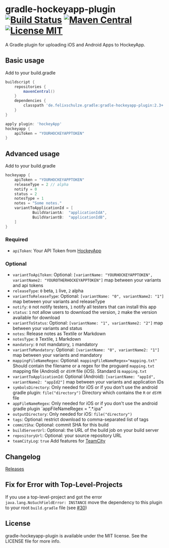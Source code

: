 # gradle-hockeyapp-plugin [![Build Status](https://travis-ci.org/x2on/gradle-hockeyapp-plugin.png)](https://travis-ci.org/x2on/gradle-hockeyapp-plugin) [![Maven Central](https://maven-badges.herokuapp.com/maven-central/de.felixschulze.gradle/gradle-hockeyapp-plugin/badge.svg)](http://search.maven.org/#search%7Cgav%7C1%7Cg%3A%22de.felixschulze.gradle%22%20AND%20a%3A%22gradle-hockeyapp-plugin%22) [![License MIT](http://img.shields.io/badge/license-MIT-blue.svg)](https://github.com/x2on/gradle-hockeyapp-plugin/blob/master/LICENSE)

A Gradle plugin for uploading iOS and Android Apps to HockeyApp.

## Basic usage

Add to your build.gradle

```gradle
buildscript {
    repositories {
        mavenCentral()
    }
    dependencies {
        classpath 'de.felixschulze.gradle:gradle-hockeyapp-plugin:2.3+'
    }
}

apply plugin: 'hockeyApp'
hockeyapp {
    apiToken = "YOURHOCKEYAPPTOKEN"
}
```

## Advanced usage

Add to your build.gradle

```gradle
hockeyapp {
    apiToken = "YOURHOCKEYAPPTOKEN"
    releaseType = 2 // alpha
    notify = 0
    status = 2
    notesType = 1
    notes = "Some notes."
    variantToApplicationId = [
            BuildVariantA:  "applicationIdA",
            BuildVariantB:  "applicationIdB",
    ]
}

```
### Required
* `apiToken`: Your API Token from [HockeyApp](http://hockeyapp.net/)

### Optional
* `variantToApiToken`: Optional: `[variantName: "YOURHOCKEYAPPTOKEN", variantName2: "YOUROTHERHOCKEYAPPTOKEN"]` map between your variants and api tokens
* `releaseType`: `0` beta, `1` live, `2` alpha
* `variantToReleaseType`: Optional: `[variantName: "0", variantName2: "1"]` map between your variants and releaseType
* `notify`: `0` not notify testers, `1` notify all testers that can install this app
* `status`: `1` not allow users to download the version, `2` make the version available for download
* `variantToStatus`: Optional: `[variantName: "1", variantName2: "2"]` map between your variants and status
* `notes`: Release notes as Textile or Markdown
* `notesType`: `0` Textile, `1` Markdown
* `mandatory`: `0` not mandatory, `1` mandatory
* `variantToMandatory`: Optional: `[variantName: "0", variantName2: "1"]` map between your variants and mandatory
* `mappingFileNameRegex`:  Optional: `mappingFileNameRegex="mapping.txt"` Should contain the filename or a regex for the proguard `mapping.txt` mapping file (Android) or `dSYM` file (iOS). Standard is `mapping.txt`
* `variantToApplicationId`:  Optional (Android): `[variantName: "appId", variantName2: "appId2"]` map between your variants and application IDs
* `symbolsDirectory`: Only needed for iOS or if you don't use the android gradle plugin: `file("directory")` Directory which contains the `R` or `dSYM` file
* `appFileNameRegex`: Only needed for iOS or if you don't use the android gradle plugin `appFileNameRegex = ".*.ipa"
* `outputDirectory`: Only needed for iOS: `file("directory")`
* `tags`: Optional: restrict download to comma-separated list of tags
* `commitSha`: Optional: commit SHA for this build
* `buildServerUrl`: Optional: the URL of the build job on your build server
* `repositoryUrl`: Optional: your source repository URL
* `teamCityLog`: `true` Add features for [TeamCity](http://www.jetbrains.com/teamcity/)

## Changelog

[Releases](https://github.com/x2on/gradle-hockeyapp-plugin/releases)

## Fix for Error with Top-Level-Projects

If you use a top-level-project and got the error `java.lang.NoSuchFieldError: INSTANCE` move the dependency to this plugin to your root `build.gradle` file (see [#30](https://github.com/x2on/gradle-hockeyapp-plugin/issues/30))

## License

gradle-hockeyapp-plugin is available under the MIT license. See the LICENSE file for more info.
